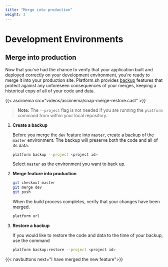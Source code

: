 ```yaml
---
title: "Merge into production"
weight: 3
---
```


# Development Environments

## Merge into production

Now that you've had the chance to verify that your application built and deployed correctly on your development environment, you're ready to merge it into your production site. Platform.sh provides [backup](/administration/backup-and-restore.md) features that protect against any unforeseen consequences of your merges, keeping a historical copy of all of your code and data.

{{< asciinema src="videos/asciinema/snap-merge-restore.cast" >}}

> **Note:** The `--project` flag is not needed if you are running the `platform` command from within your local repository.

1. **Create a backup**

    Before you merge the `dev` feature into `master`, create a [backup](/administration/backup-and-restore.md) of the `master` environment. The backup will preserve both the code and all of its data.

    ```bash
    platform backup --project <project id>
    ```

    Select `master` as the environment you want to back up.

2. **Merge feature into production**

    ```bash
    git checkout master
    git merge dev
    git push
    ```

    When the build process completes, verify that your changes have been merged.

    ```bash
    platform url
    ```

3. **Restore a backup**

    If you would like to restore the code and data to the time of your backup, use the command

    ```bash
    platform backup:restore --project <project id>
    ```

{{< navbuttons next="I have merged the new feature">}}

